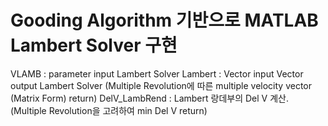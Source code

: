 # Gooding Algorithm 기반으로 MATLAB Lambert Solver 구현

VLAMB : parameter input Lambert Solver
Lambert : Vector input Vector output Lambert Solver (Multiple Revolution에 따른 multiple velocity vector (Matrix Form) return)
DelV_LambRend : Lambert 랑데부의 Del V 계산. (Multiple Revolution을 고려하여 min Del V return)